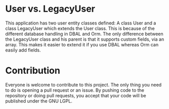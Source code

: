 # User vs. LegacyUser

This application has two user entity classes defined: A class User and a class LegacyUser which extends the User class. This is because of the different database handling in DBAL and Orm. The only difference between the LegacyUser class and his parent is that it supports custom fields, via an array. This makes it easier to extend it if you use DBAL whereas Orm can easily add fields.

# Contribution

Everyone is welcome to contribute to this project. The only thing you need to do is opening a pull request or an issue. By pushing code to the repository or doing pull requests, you accept that your code will be published under the GNU LGPL.